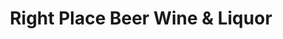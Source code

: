 ---
title: "Right Place Beer Wine & Liquor"
url: /bridgeport/right-place-beer-wine-und-liquor/
shop: Spirituosen
---